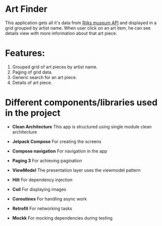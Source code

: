 # Art Finder

This application gets all it's data from [Rijks museum API](https://data.rijksmuseum.nl/object-metadata/api/) and displayed in a grid grouped by artist name. When user click on an art item, he can see details view with more information about that art piece.

# Features:

1. Grouped grid of art pieces by artist name.
2. Paging of grid data.
3. Generic search for an art piece.
4. Details of art piece.

# Different components/libraries used in the project

* **Clean Architecture** This app is structured using single module clean architecture

* **Jetpack Compose** For creating the screens

* **Compose navigation** For navigation in the app

* **Paging 3** For achieving pagination

* **ViewModel** The presentation layer uses the viewmodel pattern

* **Hilt** For dependency injection

* **Coil** For displaying images

* **Coroutines** For handling async work

* **Retrofit** For networking tasks

* **Mockk** For mocking dependencies during testing
